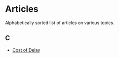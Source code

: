 # Articles

Alphabetically sorted list of articles on various topics.

## C

 - [Cost of Delay](./cost-of-delay.md)
